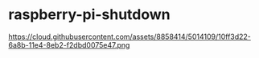 raspberry-pi-shutdown
=====================

https://cloud.githubusercontent.com/assets/8858414/5014109/10ff3d22-6a8b-11e4-8eb2-f2dbd0075e47.png
